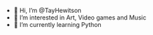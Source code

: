 - 👋 Hi, I’m @TayHewitson
- 👀 I’m interested in Art, Video games and Music
- 🌱 I’m currently learning Python

<!---
TayHewitson/TayHewitson is a ✨ special ✨ repository because its `README.md` (this file) appears on your GitHub profile.
You can click the Preview link to take a look at your changes.
--->
